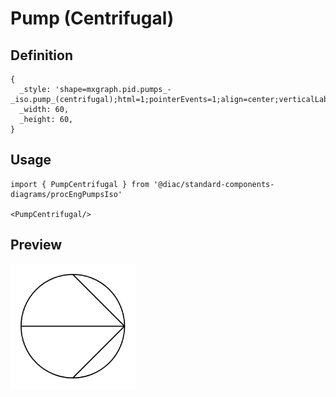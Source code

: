 # Pump (Centrifugal)

## Definition

```
{
  _style: 'shape=mxgraph.pid.pumps_-_iso.pump_(centrifugal);html=1;pointerEvents=1;align=center;verticalLabelPosition=bottom;verticalAlign=top;dashed=0;',
  _width: 60,
  _height: 60,
}
```

## Usage

```
import { PumpCentrifugal } from '@diac/standard-components-diagrams/procEngPumpsIso'

<PumpCentrifugal/>
```

## Preview

<img src="./pump-centrifugal.png" width="200"/>

